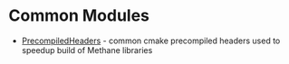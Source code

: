 # Common Modules

- [PrecompiledHeaders](PrecompiledHeaders) - common cmake precompiled headers used to speedup build of Methane libraries